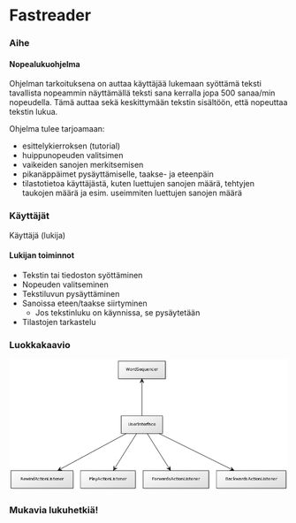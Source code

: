 # Fastreader

### Aihe

#### Nopealukuohjelma

Ohjelman tarkoituksena on auttaa käyttäjää lukemaan syöttämä teksti tavallista nopeammin näyttämällä teksti sana kerralla jopa 500 sanaa/min nopeudella. Tämä auttaa sekä keskittymään tekstin sisältöön, että nopeuttaa tekstin lukua. 

Ohjelma tulee tarjoamaan:
* esittelykierroksen (tutorial) 
* huippunopeuden valitsimen 
* vaikeiden sanojen merkitsemisen 
* pikanäppäimet pysäyttämiselle, taakse- ja eteenpäin 
* tilastotietoa käyttäjästä, kuten luettujen sanojen määrä, tehtyjen taukojen määrä ja esim. useimmiten luettujen sanojen määrä

### Käyttäjät

Käyttäjä (lukija)

#### Lukijan toiminnot

* Tekstin tai tiedoston syöttäminen
* Nopeuden valitseminen
* Tekstiluvun pysäyttäminen
* Sanoissa eteen/taakse siirtyminen
  * Jos tekstinluku on käynnissa, se pysäytetään
* Tilastojen tarkastelu

### Luokkakaavio
![Luokkakaavio](Luokkakaavio2.png)

### Mukavia lukuhetkiä!
